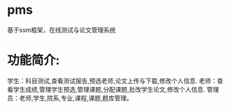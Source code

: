 # pms
基于ssm框架，在线测试与论文管理系统
<h1>功能简介:</h1>
学生：科目测试,查看测试报告,预选老师,论文上传与下载,修改个人信息.
老师：查看学生成绩,管理学生预选,管理课题,分配课题,批改学生论文,修改个人信息.
管理员：老师,学生,院系,专业,课程,课题,题库管理。
